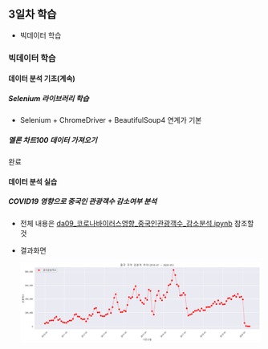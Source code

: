 ## 3일차 학습
- 빅데이터 학습

### 빅데이터 학습

#### 데이터 분석 기초(계속)

##### Selenium 라이브러리 학습
- Selenium + ChromeDriver + BeautifulSoup4 연계가 기본

##### 멜론 차트100 데이터 가져오기
완료

#### 데이터 분석 실습

##### COVID19 영향으로 중국인 관광객수 감소여부 분석
- 전체 내용은 [da09_코로나바이러스영향_중국인관광객수_감소분석.ipynb](https://github.com/hugoMGSung/bigdata-analysis-2024/blob/main/day03/da09_%EC%BD%94%EB%A1%9C%EB%82%98%EB%B0%94%EC%9D%B4%EB%9F%AC%EC%8A%A4%EC%98%81%ED%96%A5_%EC%A4%91%EA%B5%AD%EC%9D%B8%EA%B4%80%EA%B4%91%EA%B0%9D%EC%88%98_%EA%B0%90%EC%86%8C%EB%B6%84%EC%84%9D.ipynb) 참조할 것
- 결과화면

    ![중국관광객](https://raw.githubusercontent.com/hugoMGSung/bigdata-analysis-2024/main/images/ba005.png)
